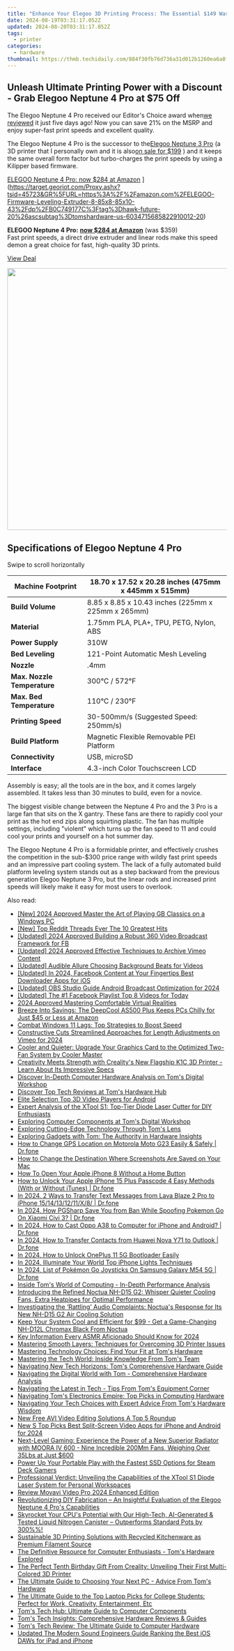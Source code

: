 ```yaml
---
title: "Enhance Your Elegoo 3D Printing Process: The Essential $149 Wash & Cure Kit"
date: 2024-08-19T03:31:17.052Z
updated: 2024-08-20T03:31:17.052Z
tags:
  - printer
categories:
  - hardware
thumbnail: https://thmb.techidaily.com/884f30fb76d736a31d012b1260ea6a8f9da2a38ed444b62a3affa09c8e1b5db3.jpg
---
```


## Unleash Ultimate Printing Power with a Discount - Grab Elegoo Neptune 4 Pro at $75 Off

The Elegoo Neptune 4 Pro received our Editor's Choice award when[we reviewed](https://www.tomshardware.com/reviews/elegoo-neptune-4-pro-3d-printer-review) it just five days ago! Now you can save 21% on the MSRP and enjoy super-fast print speeds and excellent quality.

 The Elegoo Neptune 4 Pro is the successor to the[Elegoo Neptune 3 Pro](https://www.tomshardware.com/reviews/elegoo-neptune-3-pro) (a 3D printer that I personally own and it is also[on sale for $199](https://target.georiot.com/Proxy.ashx?tsid=45723&GR%5FURL=https%3A%2F%2Famazon.com%2FELEGOO-Leveling-Dual-Gear-Removable-Capacitive%2Fdp%2FB0BJCQ59JS%3Fth%3D1%26tag%3Dhawk-future-20%26ascsubtag%3Dtomshardware-us-1855868188344193930-20) ) and it keeps the same overall form factor but turbo-charges the print speeds by using a Kilipper based firmware.

[ELEGOO Neptune 4 Pro: now $284 at Amazon](https://cdn.mos.cms.futurecdn.net/9zSdxpVwnL9hrRdNioy7Wh-200-100.jpg "ELEGOO Neptune 4 Pro: now $284 at Amazon") ](https://target.georiot.com/Proxy.ashx?tsid=45723&GR%5FURL=https%3A%2F%2Famazon.com%2FELEGOO-Firmware-Leveling-Extruder-8-85x8-85x10-43%2Fdp%2FB0C749177C%3Ftag%3Dhawk-future-20%26ascsubtag%3Dtomshardware-us-6034715685822910012-20)

**ELEGOO Neptune 4 Pro:** [**now $284 at Amazon**](https://target.georiot.com/Proxy.ashx?tsid=45723&GR%5FURL=https%3A%2F%2Famazon.com%2FELEGOO-Firmware-Leveling-Extruder-8-85x8-85x10-43%2Fdp%2FB0C749177C%3Ftag%3Dhawk-future-20%26ascsubtag%3Dtomshardware-us-8848727584626206515-20) (was $359)  
 Fast print speeds, a direct drive extruder and linear rods make this speed demon a great choice for fast, high-quality 3D prints.

[View Deal](https://target.georiot.com/Proxy.ashx?tsid=45723&GR%5FURL=https%3A%2F%2Famazon.com%2FELEGOO-Firmware-Leveling-Extruder-8-85x8-85x10-43%2Fdp%2FB0C749177C%3Ftag%3Dhawk-future-20%26ascsubtag%3Dtomshardware-us-6034715685822910012-20)

<!-- affiliate ads begin -->
<a href="https://appsumo.8odi.net/c/5597632/2068425/7443" target="_top" id="2068425"><img src="//a.impactradius-go.com/display-ad/7443-2068425" border="0" alt="" width="1200" height="600"/></a><img height="0" width="0" src="https://appsumo.8odi.net/i/5597632/2068425/7443" style="position:absolute;visibility:hidden;" border="0" />
<!-- affiliate ads end -->
## Specifications of Elegoo Neptune 4 Pro

 Swipe to scroll horizontally

| **Machine Footprint**       | 18.70 x 17.52 x 20.28 inches (475mm x 445mm x 515mm) |
| --------------------------- | ---------------------------------------------------- |
| **Build Volume**            | 8.85 x 8.85 x 10.43 inches (225mm x 225mm x 265mm)   |
| **Material**                | 1.75mm PLA, PLA+, TPU, PETG, Nylon, ABS              |
| **Power Supply**            | 310W                                                 |
| **Bed Leveling**            | 121-Point Automatic Mesh Leveling                    |
| **Nozzle**                  | .4mm                                                 |
| **Max. Nozzle Temperature** | 300°C / 572°F                                        |
| **Max. Bed Temperature**    | 110°C / 230°F                                        |
| **Printing Speed**          | 30-500mm/s (Suggested Speed: 250mm/s)                |
| **Build Platform**          | Magnetic Flexible Removable PEI Platform             |
| **Connectivity**            | USB, microSD                                         |
| **Interface**               | 4.3-inch Color Touchscreen LCD                       |

 Assembly is easy; all the tools are in the box, and it comes largely assembled. It takes less than 30 minutes to build, even for a novice.

 The biggest visible change between the Neptune 4 Pro and the 3 Pro is a large fan that sits on the X gantry. These fans are there to rapidly cool your print as the hot end zips along squirting plastic. The fan has multiple settings, including "violent" which turns up the fan speed to 11 and could cool your prints and yourself on a hot summer day.

 The Elegoo Neptune 4 Pro is a formidable printer, and effectively crushes the competition in the sub-$300 price range with wildly fast print speeds and an impressive part cooling system. The lack of a fully automated build platform leveling system stands out as a step backward from the previous generation Elegoo Neptune 3 Pro, but the linear rods and increased print speeds will likely make it easy for most users to overlook.


<ins class="adsbygoogle"
     style="display:block"
     data-ad-format="autorelaxed"
     data-ad-client="ca-pub-7571918770474297"
     data-ad-slot="1223367746"></ins>



<ins class="adsbygoogle"
     style="display:block"
     data-ad-client="ca-pub-7571918770474297"
     data-ad-slot="8358498916"
     data-ad-format="auto"
     data-full-width-responsive="true"></ins>

<span class="atpl-alsoreadstyle">Also read:</span>
<div><ul>
<li><a href="https://digital-screen-recording.techidaily.com/new-2024-approved-master-the-art-of-playing-gb-classics-on-a-windows-pc/"><u>[New] 2024 Approved  Master the Art of Playing GB Classics on a Windows PC</u></a></li>
<li><a href="https://some-guidance.techidaily.com/new-top-reddit-threads-ever-the-10-greatest-hits/"><u>[New] Top Reddit Threads Ever  The 10 Greatest Hits</u></a></li>
<li><a href="https://facebook-clips.techidaily.com/updated-2024-approved-building-a-robust-360-video-broadcast-framework-for-fb/"><u>[Updated] 2024 Approved  Building a Robust 360 Video Broadcast Framework for FB</u></a></li>
<li><a href="https://screen-video-capture.techidaily.com/updated-2024-approved-effective-techniques-to-archive-vimeo-content/"><u>[Updated] 2024 Approved  Effective Techniques to Archive Vimeo Content</u></a></li>
<li><a href="https://extra-tips.techidaily.com/updated-audible-allure-choosing-background-beats-for-videos/"><u>[Updated] Audible Allure  Choosing Background Beats for Videos</u></a></li>
<li><a href="https://facebook-videos.techidaily.com/updated-in-2024-facebook-content-at-your-fingertips-best-downloader-apps-for-ios/"><u>[Updated] In 2024, Facebook Content at Your Fingertips  Best Downloader Apps for iOS</u></a></li>
<li><a href="https://digital-screen-recording.techidaily.com/updated-obs-studio-guide-android-broadcast-optimization-for-2024/"><u>[Updated] OBS Studio Guide  Android Broadcast Optimization for 2024</u></a></li>
<li><a href="https://facebook-video-recording.techidaily.com/updated-the-1-facebook-playlist-top-8-videos-for-today/"><u>[Updated] The #1 Facebook Playlist  Top 8 Videos for Today</u></a></li>
<li><a href="https://extra-skills.techidaily.com/2024-approved-mastering-comfortable-virtual-realities/"><u>2024 Approved  Mastering Comfortable Virtual Realities</u></a></li>
<li><a href="https://hardware-tips.techidaily.com/breeze-into-savings-the-deepcool-as500-plus-keeps-pcs-chilly-for-just-45-or-less-at-amazon/"><u>Breeze Into Savings: The DeepCool AS500 Plus Keeps PCs Chilly for Just $45 or Less at Amazon</u></a></li>
<li><a href="https://win11.techidaily.com/combat-windows-11-lags-top-strategies-to-boost-speed/"><u>Combat Windows 11 Lags: Top Strategies to Boost Speed</u></a></li>
<li><a href="https://vimeo-videos.techidaily.com/constructive-cuts-streamlined-approaches-for-length-adjustments-on-vimeo-for-2024/"><u>Constructive Cuts  Streamlined Approaches for Length Adjustments on Vimeo for 2024</u></a></li>
<li><a href="https://hardware-tips.techidaily.com/cooler-and-quieter-upgrade-your-graphics-card-to-the-optimized-two-fan-system-by-cooler-master/"><u>Cooler and Quieter: Upgrade Your Graphics Card to the Optimized Two-Fan System by Cooler Master</u></a></li>
<li><a href="https://hardware-tips.techidaily.com/creativity-meets-strength-with-crealitys-new-flagship-k1c-3d-printer-learn-about-its-impressive-specs/"><u>Creativity Meets Strength with Creality's New Flagship K1C 3D Printer - Learn About Its Impressive Specs</u></a></li>
<li><a href="https://hardware-tips.techidaily.com/discover-in-depth-computer-hardware-analysis-on-toms-digital-workshop/"><u>Discover In-Depth Computer Hardware Analysis on Tom's Digital Workshop</u></a></li>
<li><a href="https://hardware-tips.techidaily.com/discover-top-tech-reviews-at-toms-hardware-hub/"><u>Discover Top Tech Reviews at Tom's Hardware Hub</u></a></li>
<li><a href="https://fox-glue.techidaily.com/elite-selection-top-3d-video-players-for-android/"><u>Elite Selection  Top 3D Video Players for Android</u></a></li>
<li><a href="https://hardware-tips.techidaily.com/expert-analysis-of-the-xtool-s1-top-tier-diode-laser-cutter-for-diy-enthusiasts/"><u>Expert Analysis of the XTool S1: Top-Tier Diode Laser Cutter for DIY Enthusiasts</u></a></li>
<li><a href="https://hardware-tips.techidaily.com/exploring-computer-components-at-toms-digital-workshop/"><u>Exploring Computer Components at Tom's Digital Workshop</u></a></li>
<li><a href="https://hardware-tips.techidaily.com/exploring-cutting-edge-technology-through-toms-lens/"><u>Exploring Cutting-Edge Technology Through Tom's Lens</u></a></li>
<li><a href="https://hardware-tips.techidaily.com/exploring-gadgets-with-tom-the-authority-in-hardware-insights/"><u>Exploring Gadgets with Tom: The Authority in Hardware Insights</u></a></li>
<li><a href="https://location-social.techidaily.com/how-to-change-gps-location-on-motorola-moto-g23-easily-and-safely-drfone-by-drfone-virtual-android/"><u>How to Change GPS Location on Motorola Moto G23 Easily & Safely | Dr.fone</u></a></li>
<li><a href="https://screen-recording.techidaily.com/how-to-change-the-destination-where-screenshots-are-saved-on-your-mac/"><u>How to Change the Destination Where Screenshots Are Saved on Your Mac</u></a></li>
<li><a href="https://ios-unlock.techidaily.com/how-to-open-your-apple-iphone-8-without-a-home-button-by-drfone-ios/"><u>How To Open Your Apple iPhone 8 Without a Home Button</u></a></li>
<li><a href="https://iphone-unlock.techidaily.com/how-to-unlock-your-apple-iphone-15-plus-passcode-4-easy-methods-with-or-without-itunes-drfone-by-drfone-ios/"><u>How to Unlock Your Apple iPhone 15 Plus Passcode 4 Easy Methods (With or Without iTunes) | Dr.fone</u></a></li>
<li><a href="https://android-transfer.techidaily.com/in-2024-2-ways-to-transfer-text-messages-from-lava-blaze-2-pro-to-iphone-1514131211x8-drfone-by-drfone-transfer-from-android-transfer-from-android/"><u>In 2024, 2 Ways to Transfer Text Messages from Lava Blaze 2 Pro to iPhone 15/14/13/12/11/X/8/ | Dr.fone</u></a></li>
<li><a href="https://change-location.techidaily.com/in-2024-how-pgsharp-save-you-from-ban-while-spoofing-pokemon-go-on-xiaomi-civi-3-drfone-by-drfone-virtual-android/"><u>In 2024, How PGSharp Save You from Ban While Spoofing Pokemon Go On Xiaomi Civi 3? | Dr.fone</u></a></li>
<li><a href="https://screen-mirror.techidaily.com/in-2024-how-to-cast-oppo-a38-to-computer-for-iphone-and-android-drfone-by-drfone-android/"><u>In 2024, How to Cast Oppo A38 to Computer for iPhone and Android? | Dr.fone</u></a></li>
<li><a href="https://android-transfer.techidaily.com/in-2024-how-to-transfer-contacts-from-huawei-nova-y71-to-outlook-drfone-by-drfone-transfer-from-android-transfer-from-android/"><u>In 2024, How to Transfer Contacts from Huawei Nova Y71 to Outlook | Dr.fone</u></a></li>
<li><a href="https://easy-unlock-android.techidaily.com/in-2024-how-to-unlock-oneplus-11-5g-bootloader-easily-by-drfone-android/"><u>In 2024, How to Unlock OnePlus 11 5G Bootloader Easily</u></a></li>
<li><a href="https://some-knowledge.techidaily.com/in-2024-illuminate-your-world-top-iphone-lights-techniques/"><u>In 2024, Illuminate Your World  Top iPhone Lights Techniques</u></a></li>
<li><a href="https://change-location.techidaily.com/in-2024-list-of-pokemon-go-joysticks-on-samsung-galaxy-m54-5g-drfone-by-drfone-virtual-android/"><u>In 2024, List of Pokémon Go Joysticks On Samsung Galaxy M54 5G | Dr.fone</u></a></li>
<li><a href="https://hardware-tips.techidaily.com/inside-toms-world-of-computing-in-depth-performance-analysis/"><u>Inside Tom's World of Computing - In-Depth Performance Analysis</u></a></li>
<li><a href="https://hardware-tips.techidaily.com/introducing-the-refined-noctua-nh-d15-g2-whisper-quieter-cooling-fans-extra-heatpipes-for-optimal-performance/"><u>Introducing the Refined Noctua NH-D15 G2: Whisper Quieter Cooling Fans, Extra Heatpipes for Optimal Performance</u></a></li>
<li><a href="https://hardware-tips.techidaily.com/investigating-the-rattling-audio-complaints-noctuas-response-for-its-new-nh-d15-g2-air-cooling-solution/"><u>Investigating the ‘Rattling’ Audio Complaints: Noctua's Response for Its New NH-D15 G2 Air Cooling Solution</u></a></li>
<li><a href="https://hardware-tips.techidaily.com/keep-your-system-cool-and-efficient-for-99-get-a-game-changing-nh-d12l-chromax-black-from-noctua/"><u>Keep Your System Cool and Efficient for $99 - Get a Game-Changing NH-D12L Chromax Black From Noctua</u></a></li>
<li><a href="https://youtube-stream.techidaily.com/key-information-every-asmr-aficionado-should-know-for-2024/"><u>Key Information Every ASMR Aficionado Should Know for 2024</u></a></li>
<li><a href="https://hardware-tips.techidaily.com/mastering-smooth-layers-techniques-for-overcoming-3d-printer-issues/"><u>Mastering Smooth Layers: Techniques for Overcoming 3D Printer Issues</u></a></li>
<li><a href="https://hardware-tips.techidaily.com/mastering-technology-choices-find-your-fit-at-toms-hardware/"><u>Mastering Technology Choices: Find Your Fit at Tom's Hardware</u></a></li>
<li><a href="https://hardware-tips.techidaily.com/mastering-the-tech-world-inside-knowledge-from-toms-team/"><u>Mastering the Tech World: Inside Knowledge From Tom's Team</u></a></li>
<li><a href="https://hardware-tips.techidaily.com/navigating-new-tech-horizons-toms-comprehensive-hardware-guide/"><u>Navigating New Tech Horizons: Tom's Comprehensive Hardware Guide</u></a></li>
<li><a href="https://hardware-tips.techidaily.com/navigating-the-digital-world-with-tom-comprehensive-hardware-analysis/"><u>Navigating the Digital World with Tom - Comprehensive Hardware Analysis</u></a></li>
<li><a href="https://hardware-tips.techidaily.com/navigating-the-latest-in-tech-tips-from-toms-equipment-corner/"><u>Navigating the Latest in Tech - Tips From Tom's Equipment Corner</u></a></li>
<li><a href="https://hardware-tips.techidaily.com/navigating-toms-electronics-empire-top-picks-in-computing-hardware/"><u>Navigating Tom's Electronics Empire: Top Picks in Computing Hardware</u></a></li>
<li><a href="https://hardware-tips.techidaily.com/navigating-your-tech-choices-with-expert-advice-from-toms-hardware-wisdom/"><u>Navigating Your Tech Choices with Expert Advice From Tom's Hardware Wisdom</u></a></li>
<li><a href="https://ai-vdieo-software.techidaily.com/new-free-avi-video-editing-solutions-a-top-5-roundup/"><u>New Free AVI Video Editing Solutions A Top 5 Roundup</u></a></li>
<li><a href="https://ai-video-apps.techidaily.com/new-s-top-picks-best-split-screen-video-apps-for-iphone-and-android-for-2024/"><u>New S Top Picks Best Split-Screen Video Apps for iPhone and Android for 2024</u></a></li>
<li><a href="https://hardware-tips.techidaily.com/next-level-gaming-experience-the-power-of-a-new-superior-radiator-with-moora-iv-600-nine-incredible-200mm-fans-weighing-over-35lbs-at-just-600/"><u>Next-Level Gaming: Experience the Power of a New Superior Radiator with MOORA IV 600 - Nine Incredible 200Mm Fans, Weighing Over 35Lbs at Just $600</u></a></li>
<li><a href="https://hardware-tips.techidaily.com/power-up-your-portable-play-with-the-fastest-ssd-options-for-steam-deck-gamers/"><u>Power Up Your Portable Play with the Fastest SSD Options for Steam Deck Gamers</u></a></li>
<li><a href="https://hardware-tips.techidaily.com/professional-verdict-unveiling-the-capabilities-of-the-xtool-s1-diode-laser-system-for-personal-workspaces/"><u>Professional Verdict: Unveiling the Capabilities of the XTool S1 Diode Laser System for Personal Workspaces</u></a></li>
<li><a href="https://extra-resources.techidaily.com/review-movavi-video-pro-2024-enhanced-edition/"><u>Review  Movavi Video Pro 2024 Enhanced Edition</u></a></li>
<li><a href="https://hardware-tips.techidaily.com/revolutionizing-diy-fabrication-an-insightful-evaluation-of-the-elegoo-neptune-4-pros-capabilities/"><u>Revolutionizing DIY Fabrication – An Insightful Evaluation of the Elegoo Neptune 4 Pro's Capabilities</u></a></li>
<li><a href="https://hardware-tips.techidaily.com/1723175684964-skyrocket-your-cpus-potential-with-our-high-tech-ai-generated-and-tested-liquid-nitrogen-canister-outperforms-standard-pots-by-300/"><u>Skyrocket Your CPU's Potential with Our High-Tech, AI-Generated & Tested Liquid Nitrogen Canister – Outperforms Standard Pots by 300%%!</u></a></li>
<li><a href="https://hardware-tips.techidaily.com/sustainable-3d-printing-solutions-with-recycled-kitchenware-as-premium-filament-source/"><u>Sustainable 3D Printing Solutions with Recycled Kitchenware as Premium Filament Source</u></a></li>
<li><a href="https://hardware-tips.techidaily.com/the-definitive-resource-for-computer-enthusiasts-toms-hardware-explored/"><u>The Definitive Resource for Computer Enthusiasts - Tom's Hardware Explored</u></a></li>
<li><a href="https://hardware-tips.techidaily.com/the-perfect-tenth-birthday-gift-from-creality-unveiling-their-first-multi-colored-3d-printer/"><u>The Perfect Tenth Birthday Gift From Creality: Unveiling Their First Multi-Colored 3D Printer</u></a></li>
<li><a href="https://hardware-tips.techidaily.com/the-ultimate-guide-to-choosing-your-next-pc-advice-from-toms-hardware/"><u>The Ultimate Guide to Choosing Your Next PC - Advice From Tom's Hardware</u></a></li>
<li><a href="https://hardware-tips.techidaily.com/1723125254753-the-ultimate-guide-to-the-top-laptop-picks-for-college-students-perfect-for-work-creativity-entertainment-etc/"><u>The Ultimate Guide to the Top Laptop Picks for College Students: Perfect for Work, Creativity, Entertainment, Etc</u></a></li>
<li><a href="https://hardware-tips.techidaily.com/toms-tech-hub-ultimate-guide-to-computer-components/"><u>Tom's Tech Hub: Ultimate Guide to Computer Components</u></a></li>
<li><a href="https://hardware-tips.techidaily.com/toms-tech-insights-comprehensive-hardware-reviews-and-guides/"><u>Tom's Tech Insights: Comprehensive Hardware Reviews & Guides</u></a></li>
<li><a href="https://hardware-tips.techidaily.com/toms-tech-review-the-ultimate-guide-to-computer-hardware/"><u>Tom's Tech Review: The Ultimate Guide to Computer Hardware</u></a></li>
<li><a href="https://sound-tweaking.techidaily.com/updated-the-modern-sound-engineers-guide-ranking-the-best-ios-daws-for-ipad-and-iphone/"><u>Updated The Modern Sound Engineers Guide Ranking the Best iOS DAWs for iPad and iPhone</u></a></li>
</ul></div>
